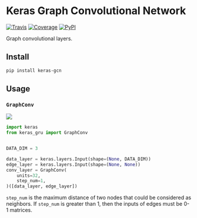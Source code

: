 # Keras Graph Convolutional Network

[![Travis](https://travis-ci.org/CyberZHG/keras-gcn.svg)](https://travis-ci.org/CyberZHG/keras-gcn)
[![Coverage](https://coveralls.io/repos/github/CyberZHG/keras-gcn/badge.svg?branch=master)](https://coveralls.io/github/CyberZHG/keras-gcn)
[![PyPI](https://img.shields.io/pypi/pyversions/keras-gcn.svg)](https://pypi.org/project/keras-gcn/)

Graph convolutional layers.

## Install

```bash
pip install keras-gcn
```

## Usage

### `GraphConv`

![](https://user-images.githubusercontent.com/853842/46204536-21670600-c350-11e8-8b6f-c39ed1e86d3d.png)

```python
import keras
from keras_gru import GraphConv


DATA_DIM = 3

data_layer = keras.layers.Input(shape=(None, DATA_DIM))
edge_layer = keras.layers.Input(shape=(None, None))
conv_layer = GraphConv(
    units=32,
    step_num=1,
)([data_layer, edge_layer])
```

`step_num` is the maximum distance of two nodes that could be considered as neighbors. If `step_num` is greater than 1, then the inputs of edges must be 0-1 matrices.
